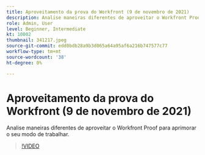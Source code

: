 ```yaml
---
title: Aproveitamento da prova do Workfront (9 de novembro de 2021)
description: Analise maneiras diferentes de aproveitar o Workfront Proof para aprimorar o seu modo de trabalhar.
role: Admin, User
level: Beginner, Intermediate
kt: 10002
thumbnail: 341217.jpeg
source-git-commit: edd0bdb28a9b3d065a64a95af6a216b747577c77
workflow-type: tm+mt
source-wordcount: '38'
ht-degree: 0%

---
```


# Aproveitamento da prova do Workfront (9 de novembro de 2021)

Analise maneiras diferentes de aproveitar o Workfront Proof para aprimorar o seu modo de trabalhar.

>[!VIDEO](https://video.tv.adobe.com/v/341217/?quality=12&learn=on)
